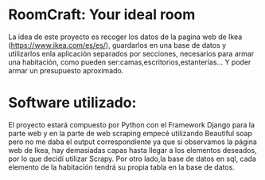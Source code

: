 # RoomCraft: Your ideal room
La idea de este proyecto es recoger los datos de la pagina web de Ikea (https://www.ikea.com/es/es/), guardarlos en una base de datos y utilizarlos enla aplicación separados por secciones, necesarios para armar una habitación, como pueden ser:camas,escritorios,estanterías...
Y poder armar un presupuesto aproximado.

# Software utilizado:
El proyecto estará compuesto por Python con el Framework Django para la parte web y en la parte de web scraping empecé utilizando Beautiful soap pero no me daba el output correspondiente ya que si observamos la página web de Ikea, hay demasiadas capas hasta llegar a los elementos deseados, por lo que decidí utilizar Scrapy.
Por otro lado,la base de datos en sql, cada elemento de la habitación tendrá su propia tabla en la base de datos.

